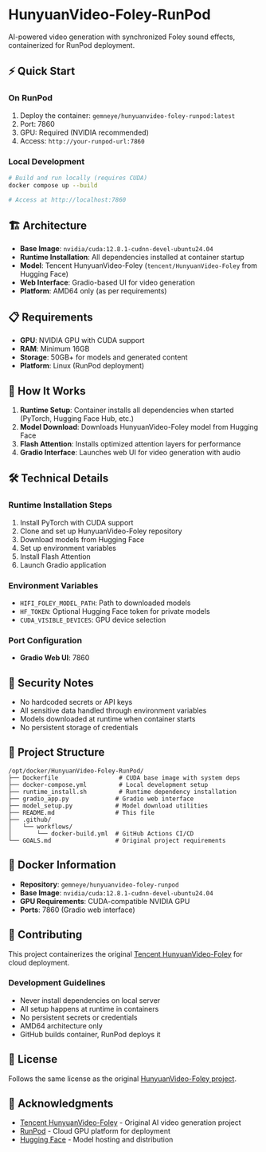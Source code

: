 # HunyuanVideo-Foley-RunPod

AI-powered video generation with synchronized Foley sound effects, containerized for RunPod deployment.

## ⚡ Quick Start

### On RunPod
1. Deploy the container: `gemneye/hunyuanvideo-foley-runpod:latest`
2. Port: 7860
3. GPU: Required (NVIDIA recommended)
4. Access: `http://your-runpod-url:7860`

### Local Development
```bash
# Build and run locally (requires CUDA)
docker compose up --build

# Access at http://localhost:7860
```

## 🏗️ Architecture

- **Base Image**: `nvidia/cuda:12.8.1-cudnn-devel-ubuntu24.04`
- **Runtime Installation**: All dependencies installed at container startup
- **Model**: Tencent HunyuanVideo-Foley (`tencent/HunyuanVideo-Foley` from Hugging Face)
- **Web Interface**: Gradio-based UI for video generation
- **Platform**: AMD64 only (as per requirements)

## 📋 Requirements

- **GPU**: NVIDIA GPU with CUDA support
- **RAM**: Minimum 16GB
- **Storage**: 50GB+ for models and generated content
- **Platform**: Linux (RunPod deployment)

## 🚀 How It Works

1. **Runtime Setup**: Container installs all dependencies when started (PyTorch, Hugging Face Hub, etc.)
2. **Model Download**: Downloads HunyuanVideo-Foley model from Hugging Face
3. **Flash Attention**: Installs optimized attention layers for performance
4. **Gradio Interface**: Launches web UI for video generation with audio

## 🛠️ Technical Details

### Runtime Installation Steps
1. Install PyTorch with CUDA support
2. Clone and set up HunyuanVideo-Foley repository
3. Download models from Hugging Face
4. Set up environment variables
5. Install Flash Attention
6. Launch Gradio application

### Environment Variables
- `HIFI_FOLEY_MODEL_PATH`: Path to downloaded models
- `HF_TOKEN`: Optional Hugging Face token for private models
- `CUDA_VISIBLE_DEVICES`: GPU device selection

### Port Configuration
- **Gradio Web UI**: 7860

## 🔐 Security Notes

- No hardcoded secrets or API keys
- All sensitive data handled through environment variables
- Models downloaded at runtime when container starts
- No persistent storage of credentials

## 📂 Project Structure

```
/opt/docker/HunyuanVideo-Foley-RunPod/
├── Dockerfile                 # CUDA base image with system deps
├── docker-compose.yml         # Local development setup
├── runtime_install.sh         # Runtime dependency installation
├── gradio_app.py             # Gradio web interface
├── model_setup.py            # Model download utilities
├── README.md                 # This file
├── .github/
│   └── workflows/
│       └── docker-build.yml  # GitHub Actions CI/CD
└── GOALS.md                  # Original project requirements
```

## 🐳 Docker Information

- **Repository**: `gemneye/hunyuanvideo-foley-runpod`
- **Base Image**: `nvidia/cuda:12.8.1-cudnn-devel-ubuntu24.04`
- **GPU Requirements**: CUDA-compatible NVIDIA GPU
- **Ports**: 7860 (Gradio web interface)

## 🤝 Contributing

This project containerizes the original [Tencent HunyuanVideo-Foley](https://github.com/Tencent-Hunyuan/HunyuanVideo-Foley) for cloud deployment.

### Development Guidelines
- Never install dependencies on local server
- All setup happens at runtime in containers
- No persistent secrets or credentials
- AMD64 architecture only
- GitHub builds container, RunPod deploys it

## 📄 License

Follows the same license as the original [HunyuanVideo-Foley project](https://github.com/Tencent-Hunyuan/HunyuanVideo-Foley).

## 🙏 Acknowledgments

- [Tencent HunyuanVideo-Foley](https://github.com/Tencent-Hunyuan/HunyuanVideo-Foley) - Original AI video generation project
- [RunPod](https://runpod.io) - Cloud GPU platform for deployment
- [Hugging Face](https://huggingface.co) - Model hosting and distribution